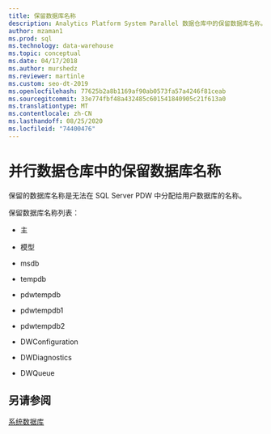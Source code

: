 ```yaml
---
title: 保留数据库名称
description: Analytics Platform System Parallel 数据仓库中的保留数据库名称。
author: mzaman1
ms.prod: sql
ms.technology: data-warehouse
ms.topic: conceptual
ms.date: 04/17/2018
ms.author: murshedz
ms.reviewer: martinle
ms.custom: seo-dt-2019
ms.openlocfilehash: 77625b2a8b1169af90ab0573fa57a4246f81ceab
ms.sourcegitcommit: 33e774fbf48a432485c601541840905c21f613a0
ms.translationtype: MT
ms.contentlocale: zh-CN
ms.lasthandoff: 08/25/2020
ms.locfileid: "74400476"
---
```

# <a name="reserved-database-names-in-parallel-data-warehouse"></a>并行数据仓库中的保留数据库名称
保留的数据库名称是无法在 SQL Server PDW 中分配给用户数据库的名称。  
  
保留数据库名称列表：  
  
-   主  
  
-   模型  
  
-   msdb  
  
-   tempdb  
  
-   pdwtempdb  
  
-   pdwtempdb1  
  
-   pdwtempdb2  
  
-   DWConfiguration  
  
-   DWDiagnostics  
  
-   DWQueue  
  
## <a name="see-also"></a>另请参阅  
<!-- MISSING LINKS 
[Database Administration &#40;SQL Server PDW&#41;](../sqlpdw/database-administration-sql-server-pdw.md)  
-->
[系统数据库](system-databases.md)  
  
